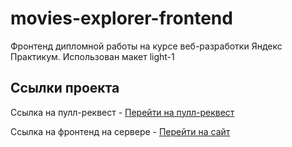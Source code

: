 # movies-explorer-frontend

Фронтенд дипломной работы на курсе веб-разработки Яндекс Практикум.
Использован макет light-1

## Ссылки проекта

Ссылка на пулл-реквест - [Перейти на пулл-реквест](https://github.com/golosnoy/movies-explorer-frontend/pull/1)

Ссылка на фронтенд на сервере - [Перейти на сайт](https://golosnoy.nomoredomainsrocks.ru)
